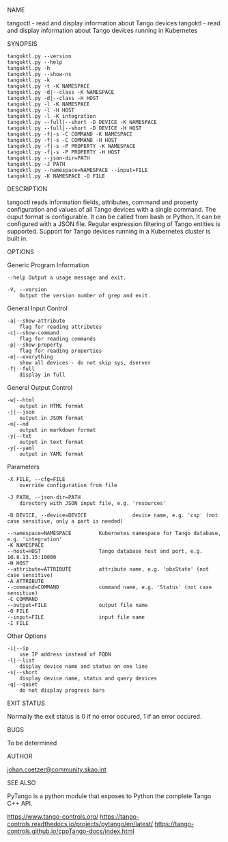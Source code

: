 NAME

tangoctl - read and display information about Tango devices
tangoktl - read and display information about Tango devices running in Kubernetes

SYNOPSIS

    tangoktl.py --version
    tangoktl.py --help
    tangoktl.py -h
    tangoktl.py --show-ns
    tangoktl.py -k
    tangoktl.py -t -K NAMESPACE
    tangoktl.py -d|--class -K NAMESPACE
    tangoktl.py -d|--class -H HOST
    tangoktl.py -l -K NAMESPACE
    tangoktl.py -l -H HOST
    tangoktl.py -l -K integration
    tangoktl.py --full|--short -D DEVICE -K NAMESPACE
    tangoktl.py --full|--short -D DEVICE -H HOST
    tangoktl.py -f|-s -C COMMAND -K NAMESPACE
    tangoktl.py -f|-s -C COMMAND -H HOST
    tangoktl.py -f|-s -P PROPERTY -K NAMESPACE
    tangoktl.py -f|-s -P PROPERTY -H HOST
    tangoktl.py --json-dir=PATH
    tangoktl.py -J PATH
    tangoktl.py --namespace=NAMESPACE --input=FILE
    tangoktl.py -K NAMESPACE -O FILE

DESCRIPTION

tangoctl reads information fields, attributes, command and property configuration and 
values of all Tango devices with a single command. The ouput format is configurable. It
can be called from bash or Python. It can be configured with a JSON file. Regular 
expression filtering of Tango entities is supported. Support for Tango devices running 
in a Kubernetes cluster is built in.

OPTIONS

Generic Program Information

    --help Output a usage message and exit.

    -V, --version
        Output the version number of grep and exit.

General Input Control

    -a|--show-attribute             
        flag for reading attributes
    -c|--show-command               
        flag for reading commands
    -p|--show-property              
        flag for reading properties
    -e|--everything                 
        show all devices - do not skip sys, dserver
    -f|--full                       
        display in full

General Output Control

    -w|--html                       
        output in HTML format
    -j|--json                       
        output in JSON format
    -m|--md                         
        output in markdown format
    -y|--txt                        
        output in text format
    -y|--yaml                       
        output in YAML format

Parameters

    -X FILE, --cfg=FILE
        override configuration from file
    
    -J PATH, --json-dir=PATH               
        directory with JSON input file, e.g. 'resources'
    
    -D DEVICE, --device=DEVICE               device name, e.g. 'csp' (not case sensitive, only a part is needed)
    
    --namespace=NAMESPACE         Kubernetes namespace for Tango database, e.g. 'integration'
    -K NAMESPACE
    --host=HOST                   Tango database host and port, e.g. 10.8.13.15:10000
    -H HOST
    --attribute=ATTRIBUTE         attribute name, e.g. 'obsState' (not case sensitive)
    -A ATTRIBUTE
    --command=COMMAND             command name, e.g. 'Status' (not case sensitive)
    -C COMMAND
    --output=FILE                 output file name
    -O FILE
    --input=FILE                  input file name
    -I FILE

Other Options

    -i|--ip                         
        use IP address instead of FQDN
    -l|--list                       
        display device name and status on one line
    -s|--short                      
        display device name, status and query devices
    -q|--quiet                      
        do not display progress bars

EXIT STATUS
       
Normally the exit status is 0 if no error occured, 1 if an error occured.

BUGS

To be determined

AUTHOR

johan.coetzer@community.skao.int


SEE ALSO

PyTango is a python module that exposes to Python the complete Tango C++ API. 

https://www.tango-controls.org/
https://tango-controls.readthedocs.io/projects/pytango/en/latest/
https://tango-controls.github.io/cppTango-docs/index.html
